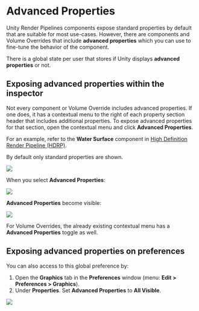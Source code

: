 # Advanced Properties

Unity Render Pipelines components expose standard properties by default that are suitable for most use-cases.
However, there are components and Volume Overrides that include **advanced properties** which you can use to fine-tune the behavior of the component.

There is a global state per user that stores if Unity displays **advanced properties** or not. 

## Exposing advanced properties within the inspector

Not every component or Volume Override includes advanced properties.
If one does, it has a contextual menu to the right of each property section header that includes additional properties. To expose advanced properties for that section, open the contextual menu and click **Advanced Properties**.

For an example, refer to the **Water Surface** component in [High Definition Render Pipeline (HDRP)](https://docs.unity3d.com/Packages/com.unity.render-pipelines.high-definition@latest?subfolder=/manual/settings-and-properties-related-to-the-water-system.html).

By default only standard properties are shown.

![](Images/Preferences/HDRP_WaterSurface_General.png)

When you select **Advanced Properties**:

![](Images/Preferences/PopUpAdvanced.png)

**Advanced Properties** become visible:

![](Images/Preferences/HDRP_WaterSurface_General_Visible.png)

For Volume Overrides, the already existing contextual menu has a **Advanced Properties** toggle as well.

## Exposing advanced properties on preferences

You can also access to this global preference by:

1. Open the **Graphics** tab in the **Preferences** window (menu: **Edit > Preferences > Graphics**).
2. Under **Properties**. Set **Advanced Properties** to **All Visible**.

![](Images/Preferences/AdvancedProperties_Settings.png)
